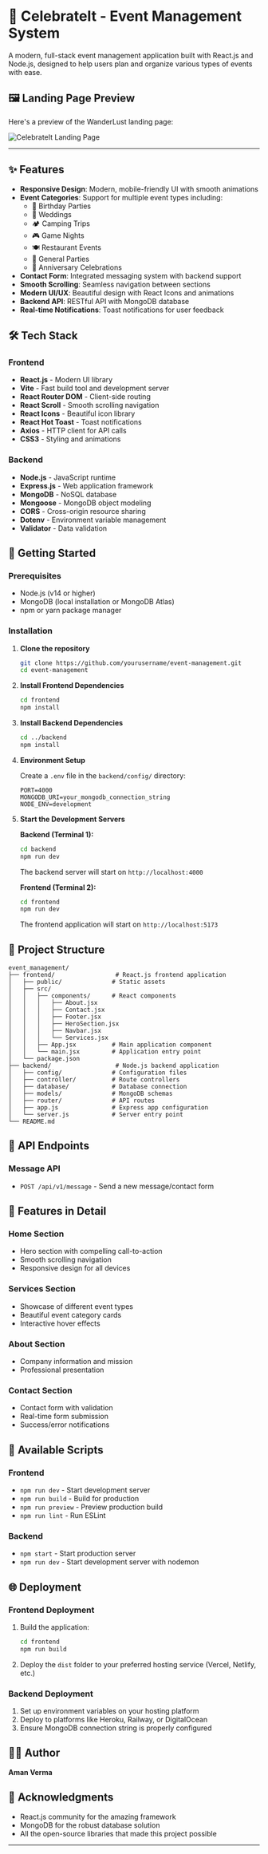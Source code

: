 # 🎉 CelebrateIt - Event Management System

A modern, full-stack event management application built with React.js and Node.js, designed to help users plan and organize various types of events with ease.

## 🖼️ Landing Page Preview

Here's a preview of the WanderLust landing page:

![CelebrateIt Landing Page](https://github.com/AmanVerma0903/event_management/blob/e2f05634189176480608a68a0ea508b82b1c100a/event_management.png)

---



## ✨ Features

- **Responsive Design**: Modern, mobile-friendly UI with smooth animations
- **Event Categories**: Support for multiple event types including:
  - 🎂 Birthday Parties
  - 💒 Weddings
  - 🏕️ Camping Trips
  - 🎮 Game Nights
  - 🍽️ Restaurant Events
  - 🎊 General Parties
  - 🎉 Anniversary Celebrations
- **Contact Form**: Integrated messaging system with backend support
- **Smooth Scrolling**: Seamless navigation between sections
- **Modern UI/UX**: Beautiful design with React Icons and animations
- **Backend API**: RESTful API with MongoDB database
- **Real-time Notifications**: Toast notifications for user feedback

## 🛠️ Tech Stack

### Frontend
- **React.js** - Modern UI library
- **Vite** - Fast build tool and development server
- **React Router DOM** - Client-side routing
- **React Scroll** - Smooth scrolling navigation
- **React Icons** - Beautiful icon library
- **React Hot Toast** - Toast notifications
- **Axios** - HTTP client for API calls
- **CSS3** - Styling and animations

### Backend
- **Node.js** - JavaScript runtime
- **Express.js** - Web application framework
- **MongoDB** - NoSQL database
- **Mongoose** - MongoDB object modeling
- **CORS** - Cross-origin resource sharing
- **Dotenv** - Environment variable management
- **Validator** - Data validation

## 🚀 Getting Started

### Prerequisites
- Node.js (v14 or higher)
- MongoDB (local installation or MongoDB Atlas)
- npm or yarn package manager

### Installation

1. **Clone the repository**
   ```bash
   git clone https://github.com/yourusername/event-management.git
   cd event-management
   ```

2. **Install Frontend Dependencies**
   ```bash
   cd frontend
   npm install
   ```

3. **Install Backend Dependencies**
   ```bash
   cd ../backend
   npm install
   ```

4. **Environment Setup**
   
   Create a `.env` file in the `backend/config/` directory:
   ```env
   PORT=4000
   MONGODB_URI=your_mongodb_connection_string
   NODE_ENV=development
   ```

5. **Start the Development Servers**

   **Backend (Terminal 1):**
   ```bash
   cd backend
   npm run dev
   ```
   The backend server will start on `http://localhost:4000`

   **Frontend (Terminal 2):**
   ```bash
   cd frontend
   npm run dev
   ```
   The frontend application will start on `http://localhost:5173`

## 📁 Project Structure

```
event_management/
├── frontend/                 # React.js frontend application
│   ├── public/              # Static assets
│   ├── src/
│   │   ├── components/      # React components
│   │   │   ├── About.jsx
│   │   │   ├── Contact.jsx
│   │   │   ├── Footer.jsx
│   │   │   ├── HeroSection.jsx
│   │   │   ├── Navbar.jsx
│   │   │   └── Services.jsx
│   │   ├── App.jsx          # Main application component
│   │   └── main.jsx         # Application entry point
│   └── package.json
├── backend/                  # Node.js backend application
│   ├── config/              # Configuration files
│   ├── controller/          # Route controllers
│   ├── database/            # Database connection
│   ├── models/              # MongoDB schemas
│   ├── router/              # API routes
│   ├── app.js               # Express app configuration
│   └── server.js            # Server entry point
└── README.md
```

## 🎯 API Endpoints

### Message API
- `POST /api/v1/message` - Send a new message/contact form

## 🎨 Features in Detail

### Home Section
- Hero section with compelling call-to-action
- Smooth scrolling navigation
- Responsive design for all devices

### Services Section
- Showcase of different event types
- Beautiful event category cards
- Interactive hover effects

### About Section
- Company information and mission
- Professional presentation

### Contact Section
- Contact form with validation
- Real-time form submission
- Success/error notifications

## 🔧 Available Scripts

### Frontend
- `npm run dev` - Start development server
- `npm run build` - Build for production
- `npm run preview` - Preview production build
- `npm run lint` - Run ESLint

### Backend
- `npm start` - Start production server
- `npm run dev` - Start development server with nodemon

## 🌐 Deployment

### Frontend Deployment
1. Build the application:
   ```bash
   cd frontend
   npm run build
   ```
2. Deploy the `dist` folder to your preferred hosting service (Vercel, Netlify, etc.)

### Backend Deployment
1. Set up environment variables on your hosting platform
2. Deploy to platforms like Heroku, Railway, or DigitalOcean
3. Ensure MongoDB connection string is properly configured



## 👨‍💻 Author

**Aman Verma**



## 🙏 Acknowledgments

- React.js community for the amazing framework
- MongoDB for the robust database solution
- All the open-source libraries that made this project possible



---

